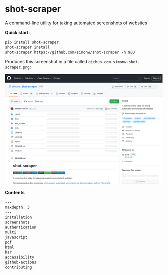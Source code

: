 # shot-scraper

A command-line utility for taking automated screenshots of websites

**Quick start**:

```
pip install shot-scraper
shot-scraper install
shot-scraper https://github.com/simonw/shot-scraper -h 900
```
Produces this screenshot in a file called `github-com-simonw-shot-scraper.png`:

<img src="https://raw.githubusercontent.com/simonw/shot-scraper-screenshot/main/shot.png" alt="A screenshot of the shot-scraper page on GitHub">

**Contents**

```{toctree}
---
maxdepth: 3
---
installation
screenshots
authentication
multi
javascript
pdf
html
har
accessibility
github-actions
contributing
```
```{include} ../README.md
```
